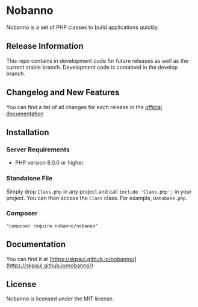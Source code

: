 # Nobanno
Nobanno is a set of PHP classes to build applications quickly.

## Release Information

This repo contains in development code for future releases as well as the
current stable branch. Development code is contained in the develop branch.

## Changelog and New Features

You can find a list of all changes for each release in the
[official documentation](http://skpaul.github.com/utilphp/#changelog)

## Installation

### Server Requirements

* PHP version 8.0.0 or higher.

### Standalone File

Simply drop `Class.php` in any project and call `include 'Class.php';` in your
project. You can then access the `Class` class. For example, `Database.php`.

### Composer


```
"composer require nobanno/nobanno"
```

## Documentation

You can find it at 
[https://skpaul.github.io/nobanno/](https://skpaul.github.io/nobanno/)


## License

Nobanno is licensed under the MIT license.